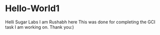 # Hello-World1
Helli Sugar Labs
I am Rushabh here
This was done for completing the GCI task I am working on.
Thank you:)
